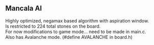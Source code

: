 ## Mancala AI

Highly optimized, negamax based algorithm with aspiration window.<br>
Is restricted to 224 total stones on the board.<br>
For now modifications to game mode... need to be made in main.c.<br>
Also has Avalanche mode. (#define AVALANCHE in board.h)